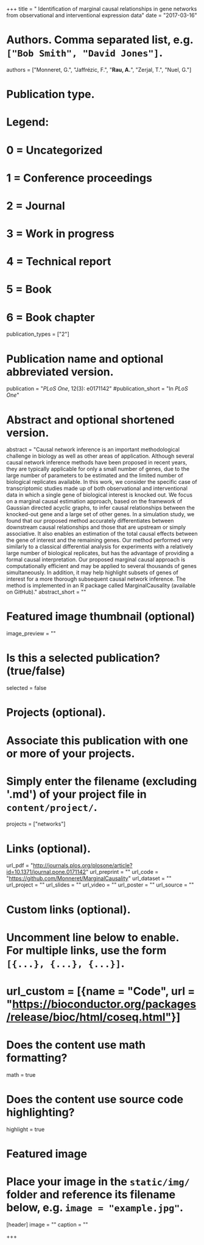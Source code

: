 +++
title = " Identification of marginal causal relationships in gene networks from observational and interventional expression data"
date = "2017-03-16"

# Authors. Comma separated list, e.g. `["Bob Smith", "David Jones"]`.
authors = ["Monneret, G.", "Jaffr&eacute;zic, F.", "**Rau, A.**", "Zerjal, T.", "Nuel, G."]

# Publication type.
# Legend:
# 0 = Uncategorized
# 1 = Conference proceedings
# 2 = Journal
# 3 = Work in progress
# 4 = Technical report
# 5 = Book
# 6 = Book chapter
publication_types = ["2"]

# Publication name and optional abbreviated version.
publication = "*PLoS One*, 12(3): e0171142"
#publication_short = "In *PLoS One*"

# Abstract and optional shortened version.
abstract = "Causal network inference is an important methodological challenge in biology as well as other areas of application. Although several causal network inference methods have been proposed in recent years, they are typically applicable for only a small number of genes, due to the large number of parameters to be estimated and the limited number of biological replicates available. In this work, we consider the specific case of transcriptomic studies made up of both observational and interventional data in which a single gene of biological interest is knocked out. We focus on a marginal causal estimation approach, based on the framework of Gaussian directed acyclic graphs, to infer causal relationships between the knocked-out gene and a large set of other genes. In a simulation study, we found that our proposed method accurately differentiates between downstream causal relationships and those that are upstream or simply associative. It also enables an estimation of the total causal effects between the gene of interest and the remaining genes. Our method performed very similarly to a classical differential analysis for experiments with a relatively large number of biological replicates, but has the advantage of providing a formal causal interpretation. Our proposed marginal causal approach is computationally efficient and may be applied to several thousands of genes simultaneously. In addition, it may help highlight subsets of genes of interest for a more thorough subsequent causal network inference. The method is implemented in an R package called MarginalCausality (available on GitHub)."
abstract_short = ""


# Featured image thumbnail (optional)
image_preview = ""

# Is this a selected publication? (true/false)
selected = false

# Projects (optional).
#   Associate this publication with one or more of your projects.
#   Simply enter the filename (excluding '.md') of your project file in `content/project/`.
projects = ["networks"]

# Links (optional).
url_pdf = "http://journals.plos.org/plosone/article?id=10.1371/journal.pone.0171142"
url_preprint = ""
url_code = "https://github.com/Monneret/MarginalCausality"
url_dataset = ""
url_project = ""
url_slides = ""
url_video = ""
url_poster = ""
url_source = ""

# Custom links (optional).
#   Uncomment line below to enable. For multiple links, use the form `[{...}, {...}, {...}]`.
# url_custom = [{name = "Code", url = "https://bioconductor.org/packages/release/bioc/html/coseq.html"}]

# Does the content use math formatting?
math = true

# Does the content use source code highlighting?
highlight = true

# Featured image
# Place your image in the `static/img/` folder and reference its filename below, e.g. `image = "example.jpg"`.
[header]
image = ""
caption = ""

+++

